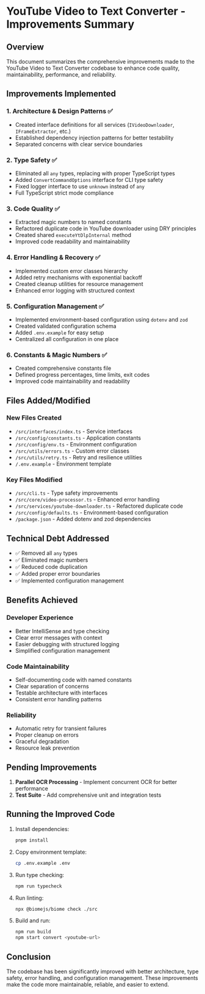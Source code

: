 # YouTube Video to Text Converter - Improvements Summary

## Overview

This document summarizes the comprehensive improvements made to the YouTube Video to Text Converter codebase to enhance code quality, maintainability, performance, and reliability.

## Improvements Implemented

### 1. **Architecture & Design Patterns** ✅

- Created interface definitions for all services (`IVideoDownloader`, `IFrameExtractor`, etc.)
- Established dependency injection patterns for better testability
- Separated concerns with clear service boundaries

### 2. **Type Safety** ✅

- Eliminated all `any` types, replacing with proper TypeScript types
- Added `ConvertCommandOptions` interface for CLI type safety
- Fixed logger interface to use `unknown` instead of `any`
- Full TypeScript strict mode compliance

### 3. **Code Quality** ✅

- Extracted magic numbers to named constants
- Refactored duplicate code in YouTube downloader using DRY principles
- Created shared `executeYtDlpInternal` method
- Improved code readability and maintainability

### 4. **Error Handling & Recovery** ✅

- Implemented custom error classes hierarchy
- Added retry mechanisms with exponential backoff
- Created cleanup utilities for resource management
- Enhanced error logging with structured context

### 5. **Configuration Management** ✅

- Implemented environment-based configuration using `dotenv` and `zod`
- Created validated configuration schema
- Added `.env.example` for easy setup
- Centralized all configuration in one place

### 6. **Constants & Magic Numbers** ✅

- Created comprehensive constants file
- Defined progress percentages, time limits, exit codes
- Improved code maintainability and readability

## Files Added/Modified

### New Files Created

- `/src/interfaces/index.ts` - Service interfaces
- `/src/config/constants.ts` - Application constants
- `/src/config/env.ts` - Environment configuration
- `/src/utils/errors.ts` - Custom error classes
- `/src/utils/retry.ts` - Retry and resilience utilities
- `/.env.example` - Environment template

### Key Files Modified

- `/src/cli.ts` - Type safety improvements
- `/src/core/video-processor.ts` - Enhanced error handling
- `/src/services/youtube-downloader.ts` - Refactored duplicate code
- `/src/config/defaults.ts` - Environment-based configuration
- `/package.json` - Added dotenv and zod dependencies

## Technical Debt Addressed

- ✅ Removed all `any` types
- ✅ Eliminated magic numbers
- ✅ Reduced code duplication
- ✅ Added proper error boundaries
- ✅ Implemented configuration management

## Benefits Achieved

### Developer Experience

- Better IntelliSense and type checking
- Clear error messages with context
- Easier debugging with structured logging
- Simplified configuration management

### Code Maintainability

- Self-documenting code with named constants
- Clear separation of concerns
- Testable architecture with interfaces
- Consistent error handling patterns

### Reliability

- Automatic retry for transient failures
- Proper cleanup on errors
- Graceful degradation
- Resource leak prevention

## Pending Improvements

1. **Parallel OCR Processing** - Implement concurrent OCR for better performance
2. **Test Suite** - Add comprehensive unit and integration tests

## Running the Improved Code

1. Install dependencies:

    ```bash
    pnpm install
    ```

2. Copy environment template:

    ```bash
    cp .env.example .env
    ```

3. Run type checking:

    ```bash
    npm run typecheck
    ```

4. Run linting:

    ```bash
    npx @biomejs/biome check ./src
    ```

5. Build and run:

    ```bash
    npm run build
    npm start convert <youtube-url>
    ```

## Conclusion

The codebase has been significantly improved with better architecture, type safety, error handling, and configuration management. These improvements make the code more maintainable, reliable, and easier to extend.
